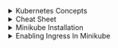 <details>
<summary>Kubernetes Concepts </summary> <br/>

### **1. Kubernetes Terminologies**

**Control Plane:** The collection of processes that control kubernetes nodes. This is where all task assignment originates.

**Node:** A Kubernetes node is a small collection of resources that support one or more containers. Each node contains Docker, kube-proxy and kubelet -- services that help create the runtime environment and support Kubernetes pods.
A Node Controller manages all aspects of the node throughout its lifecycle. It maintains a list of nodes and available machines and resources, and it can delete unhealthy nodes or remove pods from unavailable nodes. You can use the command-line kubectl to run commands against the node.

**Cluster:** A cluster is a group of servers or computing resources that behave as a single system. For the purposes of Kubernetes, a cluster usually means the set of nodes you use to manage and run your containerized applications.

A Kubernetes cluster is made up of one primary node and a number of secondary nodes. The primary node controls the state of the entire cluster. It also issues all task assignments for the cluster, including scheduling, maintenance and updates.

**Kubelet:** *_**This service runs on nodes, reads the container manifests, and ensures the defined containers are started and running.**_*Kubelet is the agent that handles Kubernetes pods for each Kubernetes node. It registers nodes with the API server, and it ensures all containers on a pod are running and healthy. It reports to the primary node regarding the health of its host, and it conveys information to and from the API server. When the control plane requires something from a node, kubelet executes the action.

**Kubectl** The command line configuration tool for kubernetes.

**Kube-proxy.** Kube-proxy facilitates networking services for a Kubernetes environment. It handles networking communications both inside and outside of a Kubernetes cluster, and maintains network rules on nodes. It uses your OS's packet filtering layer when available, and when it can't use the packet filtering layer, it forwards network traffic itself.

**Kubernetes scheduler** The Kubernetes scheduler controls performance, capacity and availability of resources and containers throughout a given Kubernetes environment. It matches each pod you create to a suitable set of resources on a node and distributes copies of pods across different nodes to increase availability. It upholds affinity and anti-affinity rules and quality of service settings.

You can configure Kubernetes scheduler in one of two ways. The PriorityFunction policy directs the scheduler to rank machines based on best fit for a specific node, whereas the FitPredicate policy follows required rules.

**Namespaces:** In Kubernetes, the namespaces is effectively your working area. It's like a project in GCP or a similar thing in AWS.

**Etcd:** Etcd is the primary data store that Kubernetes uses. It contains all configuration data and information about the state of a given cluster, and it stores and replicates all cluster states. You can deploy etcd as either pods on the primary node or as an external cluster.

Etcd is defined as distributed, reliable key-value store for the most critical data of a distributed system.

**Pods:** A pod is effectively a unit of work. It is a way to describe a series of containers, the volumes they might share, and interconnections that those containers within the pod may need. You can have a pod that has a single container in it (or more than one container). Pods are flexible, too: Update one and it becomes version two, and version one is taken out, giving you a rolling update. As Jason spells out, "It gives us a way to say, 'I always want to have three and still be able to migrate an application live from one version to another version without having downtime.'

**Service:** It can be thought of as like a load balancer for pods. It knows which pods are alive, healthy, and ready to respond so that when we try to access whatever pod we want to get to instead of to connect to the deployment and getting the one we get, and then always asking that pod for work."

**Ingress:** This works with the service to make sure everything ends up in the right place. Ingress can also provide load balancing. 

Ingress is not a load balancer, but performs load balancing functions for a Kubernetes environment. It controls traffic to and from services, as well as external access to services. It performs load balancing tasks by setting up an external load balancer and directs traffic to that service based on a set of rules. This enables you to use multiple back-end services via the same IP address.

**Volume:** A Kubernetes volume is a directory containing all data accessible for containers in a given pod. Volumes provide a method for connecting containers and pods -- which only exist as long as you use them -- to a more permanent set of data stored elsewhere. When you delete a pod, the volume associated with it is destroyed as well. However, the data within that volume outlasts the containers or pods that use it.
Kubernetes supports about 20 different varieties of volumes, including emptyDir volumes, local volumes and specialty platform-specific volumes.

**ConfigMaps:** This is an API object for storing information in key-value pairs. "A ConfigMap is very useful for doing things like pre-stashing environment variables or files that can actually be mounted directly into pods without actually having to have an actual file system somewhere," Jason says, adding that they're not meant for confidential data.

**Secrets:** Secrets are an object and a place to store confidential information as the name implies.

## **2. Kubernetes Architecture ?**


#### **Namespaces**<br/>
![image](https://github.com/vibhordubey333/Kubernetes/assets/22407855/1d3ce8b5-54f0-4d39-a59e-ca198973a6fd)

![image](https://github.com/vibhordubey333/Kubernetes/assets/22407855/42099241-e2be-4784-b675-ea75209f7d60)


	- **Use cases:**<br/>		
 		1. Resource grouped in a namespace. Like Monitoring,Database,Elasic Stack.<br/>
		2. Conflicts: Many teams and same application. If two teams are using same cluster then it creates the issue as they both may overwrite the cluster.<br/>
		3. Resource sharing. Staging and development. Say, we deployed monitoring tools in a different namespace then they can be shared by staging and development environment.<br/>
		4. Blue/Green Deployment : Using different-different versions.<br/>
		5. Access and resource limits on namespace. Gives team access to their own namespace. Limit their resources as well.<br/>
	
	- **Limitations:**
		1. Say we've namespaces A1 and B1. And A1 has config map that references DB service now B1 service cannot use A1's config map it needs to create it's own. So, each NS must define there own ConfigMap. Same rule applies for Secrets as well.<br/>
		2. Resources which are not bound to namespaces are: volume, node. 
			- To view resources which are not bound to namespaces can be checked using:  `kubectl api-resources --namespaced=false`
			- `kubectl api-resources --namespaced=true` [Which are bound to a namespace.]
	
	 - K8's has 4 default namespaces. 
	```
	NAME              STATUS   AGE
	default           Active   146m -> If no namespace is defined then by default resources are created in this namespace.
	kube-node-lease   Active   146m -> Recent addition, it checks for the heartbeat of node. Each node has associated lease object in namespace which determines the node availbility.
	kube-public       Active   146m -> Contains publicly accessible data like config maps which contains cluster information. 
	kube-system       Active   146m -> Avoid tinkering with it. Contains, system processes[Master and kubectl processes]
	```
	-> Various methods to create a new namespace
		A. kubectl create ns your_namespace_name_here 
		B. Or kubectl apply -f deployment-file-name --namespace=your_namespace_name
		C. Best Practise. Define it in your deployment file. 



#### **Selectors**<br/>
Selectors, on the other hand, are used to select a group of objects based on their labels. They are used in various Kubernetes objects like Services, ReplicaSets, and Deployments to specify the Pods they are associated with.<br>

![image](https://github.com/vibhordubey333/Kubernetes/assets/22407855/dbf761c1-6ec9-496d-abd0-ef60aaf030da)


#### Exposing deployment port to service.
Ports defined in deployment is connecting to container port and port defined in service file is connecting to deployment port.

![image](https://github.com/vibhordubey333/Kubernetes/assets/22407855/38b4b060-8871-4d30-860b-947c151e0e66)

To verify whether port information[above] is correct or not:

```
kubectl get pod -o wide
kubectl get pod -o wide your_pod_name
```

#### Verify if service is mapped to a correct pod.
Execute `kubectl get svc` then `kubectl describe svc pod_name`
```
Name:              mongodb-service
	Namespace:         default
	Labels:            <none>
	Annotations:       <none>
	Selector:          app=mongodb
	Type:              ClusterIP
	IP Families:       <none>
	IP:                10.105.123.117
	IPs:               10.105.123.117
	Port:              <unset>  27017/TCP
	TargetPort:        27017/TCP
	Endpoints:         172.17.0.3:27017
	Session Affinity:  None
	Events:            <none>
```

**Emphasise on Endpoints field**

Execute `kubectl get po -o wide`<br/>

```
	NAME                                  READY   STATUS    RESTARTS   AGE   IP           NODE                NOMINATED NODE   READINESS GATES
	mongodb-deployment-77f7698445-xd49j   1/1     Running   0          79m   172.17.0.3   vibhor-virtualbox   <none>           <none>
```

**_Details from above commands are same i.e Pod IP address is same. Hence it is referring correct pod._**

## Ingress

  - **Without Ingress**<br/>
    We’ve to expose the application using which can be accessed using ip address and port no. <br/>
		
    **Usability**
      - Good for testcases
      - To tryout things.
        <br/>
        ![image](https://github.com/vibhordubey333/Kubernetes/assets/22407855/5a5f32b9-ea11-4499-a29d-53e444a55015)
        <br/>
	But production ready application should not accessed using ip address and port.<br/>
 
 	  ![image](https://github.com/vibhordubey333/Kubernetes/assets/22407855/30eaa433-98df-4cc2-9070-8a9fa8d6d007)

        YAML file example<br/>
    
    ![image](https://github.com/vibhordubey333/Kubernetes/assets/22407855/37a5cc45-2d66-48dd-91c3-50ea1020eb4e)

  - **With Ingress**
     - Request coming from outside will land on Ingress and ingress will forward it to pod.<br/>
       ![image](https://github.com/vibhordubey333/Kubernetes/assets/22407855/22953166-0464-43dd-8efb-dbbb7d110321)<br/>
       ![image](https://github.com/vibhordubey333/Kubernetes/assets/22407855/f1312253-89a6-4579-88a9-c32ff3ebbfe6)<br/>
     - YAML file example<br/>
       ![image](https://github.com/vibhordubey333/Kubernetes/assets/22407855/c3bb0e96-b7c3-4980-b624-c4095c42c5b2)<br/>
     - Ingress configuration<br/>
       ![image](https://github.com/vibhordubey333/Kubernetes/assets/22407855/1e0e98a8-7a41-4b0b-80b5-8782e2a8e568)<br/>
       ![image](https://github.com/vibhordubey333/Kubernetes/assets/22407855/7e3230a3-2419-4834-a9a8-edaf1d6292c5)<br/>
       ![image](https://github.com/vibhordubey333/Kubernetes/assets/22407855/e04f3e17-0220-4457-a68d-dd11c846fb9d)<br/>
       ![image](https://github.com/vibhordubey333/Kubernetes/assets/22407855/00ad772b-0217-4a4c-b408-955d963263a8)<br/>
     - For GCE/AWS we can use cloud load balancer. Which doesn't require much of a configuration.<br/>
       ![image](https://github.com/vibhordubey333/Kubernetes/assets/22407855/963896c3-6c05-438f-9aec-9d8b6c9649ab)<br/>






<br/>


## 3. **What about Docker?** <br/>
Docker can be used as a container runtime that Kubernetes orchestrates. When Kubernetes schedules a pod to a node, the kubelet on that node will instruct Docker to launch the specified containers.
The kubelet then continuously collects the status of those containers from Docker and aggregates that information in the control plane. Docker pulls containers onto that node and starts and stops those containers.
The difference when using Kubernetes with Docker is that an automated system asks Docker to do those things instead of the admin doing so manually on all nodes for all containers.
<details>
<summary>Interview Questions</summary>
1. How many ways we can access our microservice deployed using k8's ?<br/>

   A. Inside the pod using `exec` command
   B. Using pod IP `kubectl get po -n work -o wide`
   C. Using services like NodePort,ClusterIP,LoadBalancer and ExternalName

2. 

</details>

</details>


<details> 
<summary> Cheat Sheet</summary>

- Create namespace `kubectl create ns namespace`
- Run deployment and service `kubectl apply -f deployment/service_file_name -n namespace_name`
- Check deployments `kubcetl get deployments -n namespace_name`
- Check services `kubectl get svc -n namespace_name`
- Check IP of pods deployed `kubectl get po -n namespace -o wide`
- Edit the deployment of running pod `kubectl edit deploy pod_name_avoid_hexa_decimal_value -n namespace`
- Delete deployment `kubectl delete deployment deployment_name -n namespace`
- Delete service `kubectl delete svc service_name -n namespace`
- Access pod `kubectl exec -it pod_name -n namespace -- sh`
- To preview object without actually sending it to API server `kubectl apply -f file_name --dry-run=client`
- To find IP of `headless service`. 
   - Enter into pod `kubectl exec -it pod_name -n namespace -- sh`
   - Fire `nslookup serviceName.namespace.svc.cluster.local` 
- Accessing the pod with private IP using port forwarding.
 Pods are allocated a private IP address by default and cannot be reached outside of the cluster. You can use the kubectl port-forward command to map a local    port to a port inside the pod like this:<br/>
 `kubectl port-forward pod-name 8080:8080`

- Admin Commands
   - `minikube ip`
   - `kubectl get nodes`
   - `kubectl cluster-info`
   - `kubectl cluster-info dump`
- Secrets
   - `kubectl get secret`
   - `kubectl describe secret secret_name`
- Namespace
   - kubectl create ns
- 
</details>

 
<details>
<summary>Minikube Installation</summary>

- Install Minikube.
- Then start `minikube start driver=docker` [Docker should be installed. Install from APT instead of snapd] 
```
minikube version
minikube version: v1.27.1
commit: fe869b5d4da11ba318eb84a3ac00f336411de7ba
```
- Avoid using docker from snapd store. <br/>
- Run `minikube --vm-driver=none start --kubernetes-version=v1.17.0`

```
osboxes@osboxes:~$ minikube status
[sudo] password for osboxes:            
minikube
type: Control Plane
host: Running
kubelet: Running
apiserver: Running
kubeconfig: Configured

```
</details>

<details> 
<summary> Enabling Ingress In Minikube </summary>

- Refer documentation `https://kubernetes.io/docs/tasks/access-application-cluster/ingress-minikube/`
```
osboxes@osboxes:~$ minikube addons enable ingress
💡  ingress is an addon maintained by Kubernetes. For any concerns contact minikube on GitHub.
You can view the list of minikube maintainers at: https://github.com/kubernetes/minikube/blob/master/OWNERS
[sudo] password for osboxes:
    ▪ Using image k8s.gcr.io/ingress-nginx/controller:v0.49.3
    ▪ Using image docker.io/jettech/kube-webhook-certgen:v1.5.1
    ▪ Using image docker.io/jettech/kube-webhook-certgen:v1.5.1
🔎  Verifying ingress addon...
🌟  The 'ingress' addon is enabled
```

- If everything is good. Then pods should be up in `ingress-nginx` namespace.
  
```
v@vibhor-:~ $ kubectl get ns
NAME              STATUS   AGE
default           Active   3m47s
ingress-nginx     Active   2m12s
kube-node-lease   Active   3m47s
kube-public       Active   3m47s
kube-system       Active   3m47s


osboxes@osboxes:~$ kubectl get po -n ingress-nginx
NAME                                        READY   STATUS      RESTARTS   AGE
ingress-nginx-admission-create-cxh7x        0/1     Completed   0          3m42s
ingress-nginx-admission-patch-6pb78         0/1     Completed   0          3m42s
ingress-nginx-controller-67fd4fc6fd-hfbcj   1/1     Running     0          3m42s
```

</details>

